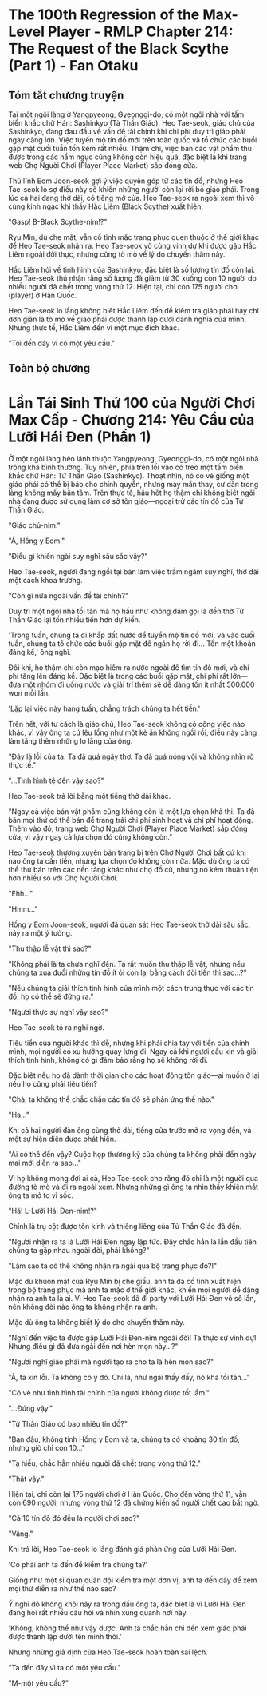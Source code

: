 # The 100th Regression of the Max-Level Player - RMLP Chapter 214: The Request of the Black Scythe (Part 1) - Fan Otaku

## Tóm tắt chương truyện

Tại một ngôi làng ở Yangpyeong, Gyeonggi-do, có một ngôi nhà với tấm biển khắc chữ Hán: Sashinkyo (Tà Thần Giáo). Heo Tae-seok, giáo chủ của Sashinkyo, đang đau đầu về vấn đề tài chính khi chi phí duy trì giáo phái ngày càng lớn. Việc tuyển mộ tín đồ mới trên toàn quốc và tổ chức các buổi gặp mặt cuối tuần tốn kém rất nhiều. Thậm chí, việc bán các vật phẩm thu được trong các hầm ngục cũng không còn hiệu quả, đặc biệt là khi trang web Chợ Người Chơi (Player Place Market) sắp đóng cửa.

Thủ lĩnh Eom Joon-seok gợi ý việc quyên góp từ các tín đồ, nhưng Heo Tae-seok lo sợ điều này sẽ khiến những người còn lại rời bỏ giáo phái. Trong lúc cả hai đang thở dài, có tiếng mở cửa. Heo Tae-seok ra ngoài xem thì vô cùng kinh ngạc khi thấy Hắc Liêm (Black Scythe) xuất hiện.

"Gasp! B-Black Scythe-nim!?"

Ryu Min, dù che mặt, vẫn cố tình mặc trang phục quen thuộc ở thế giới khác để Heo Tae-seok nhận ra. Heo Tae-seok vô cùng vinh dự khi được gặp Hắc Liêm ngoài đời thực, nhưng cũng tò mò về lý do chuyến thăm này.

Hắc Liêm hỏi về tình hình của Sashinkyo, đặc biệt là số lượng tín đồ còn lại. Heo Tae-seok thú nhận rằng số lượng đã giảm từ 30 xuống còn 10 người do nhiều người đã chết trong vòng thứ 12. Hiện tại, chỉ còn 175 người chơi (player) ở Hàn Quốc.

Heo Tae-seok lo lắng không biết Hắc Liêm đến để kiểm tra giáo phái hay chỉ đơn giản là tò mò về giáo phái được thành lập dưới danh nghĩa của mình. Nhưng thực tế, Hắc Liêm đến vì một mục đích khác.

"Tôi đến đây vì có một yêu cầu."

## Toàn bộ chương

# Lần Tái Sinh Thứ 100 của Người Chơi Max Cấp - Chương 214: Yêu Cầu của Lưỡi Hái Đen (Phần 1)

Ở một ngôi làng hẻo lánh thuộc Yangpyeong, Gyeonggi-do, có một ngôi nhà trông khá bình thường. Tuy nhiên, phía trên lối vào có treo một tấm biển khắc chữ Hán: Tử Thần Giáo (Sashinkyo). Thoạt nhìn, nó có vẻ giống một giáo phái có thể bị báo cho chính quyền, nhưng may mắn thay, cư dân trong làng không mấy bận tâm. Trên thực tế, hầu hết họ thậm chí không biết ngôi nhà đang được sử dụng làm cơ sở tôn giáo—ngoại trừ các tín đồ của Tử Thần Giáo.

"Giáo chủ-nim."

"À, Hồng y Eom."

"Điều gì khiến ngài suy nghĩ sâu sắc vậy?"

Heo Tae-seok, người đang ngồi tại bàn làm việc trầm ngâm suy nghĩ, thở dài một cách khoa trương.

"Còn gì nữa ngoài vấn đề tài chính?"

Duy trì một ngôi nhà tồi tàn mà họ hầu như không dám gọi là đền thờ Tử Thần Giáo lại tốn nhiều tiền hơn dự kiến.

'Trong tuần, chúng ta đi khắp đất nước để tuyển mộ tín đồ mới, và vào cuối tuần, chúng ta tổ chức các buổi gặp mặt để ngăn họ rời đi... Tốn một khoản đáng kể,' ông nghĩ.

Đôi khi, họ thậm chí còn mạo hiểm ra nước ngoài để tìm tín đồ mới, và chi phí tăng lên đáng kể. Đặc biệt là trong các buổi gặp mặt, chi phí rất lớn—đưa một nhóm đi uống nước và giải trí thêm sẽ dễ dàng tốn ít nhất 500.000 won mỗi lần.

'Lặp lại việc này hàng tuần, chẳng trách chúng ta hết tiền.'

Trên hết, với tư cách là giáo chủ, Heo Tae-seok không có công việc nào khác, vì vậy ông ta cứ lêu lổng như một kẻ ăn không ngồi rồi, điều này càng làm tăng thêm những lo lắng của ông.

"Đây là lỗi của ta. Ta đã quá ngây thơ. Ta đã quá nóng vội và không nhìn rõ thực tế."

"...Tình hình tệ đến vậy sao?"

Heo Tae-seok trả lời bằng một tiếng thở dài khác.

"Ngay cả việc bán vật phẩm cũng không còn là một lựa chọn khả thi. Ta đã bán mọi thứ có thể bán để trang trải chi phí sinh hoạt và chi phí hoạt động. Thêm vào đó, trang web Chợ Người Chơi (Player Place Market) sắp đóng cửa, vì vậy ngay cả lựa chọn đó cũng không còn."

Heo Tae-seok thường xuyên bán trang bị trên Chợ Người Chơi bất cứ khi nào ông ta cần tiền, nhưng lựa chọn đó không còn nữa. Mặc dù ông ta có thể thử bán trên các nền tảng khác như chợ đồ cũ, nhưng nó kém thuận tiện hơn nhiều so với Chợ Người Chơi.

"Ehh..."

"Hmm..."

Hồng y Eom Joon-seok, người đã quan sát Heo Tae-seok thở dài sâu sắc, nảy ra một ý tưởng.

"Thu thập lễ vật thì sao?"

"Không phải là ta chưa nghĩ đến. Ta rất muốn thu thập lễ vật, nhưng nếu chúng ta xua đuổi những tín đồ ít ỏi còn lại bằng cách đòi tiền thì sao...?"

"Nếu chúng ta giải thích tình hình của mình một cách trung thực với các tín đồ, họ có thể sẽ đứng ra."

"Ngươi thực sự nghĩ vậy sao?"

Heo Tae-seok tỏ ra nghi ngờ.

Tiêu tiền của người khác thì dễ, nhưng khi phải chia tay với tiền của chính mình, mọi người có xu hướng quay lưng đi. Ngay cả khi ngươi cầu xin và giải thích tình hình, không có gì đảm bảo rằng họ sẽ không rời đi.

Đặc biệt nếu họ đã dành thời gian cho các hoạt động tôn giáo—ai muốn ở lại nếu họ cũng phải tiêu tiền?

"Chà, ta không thể chắc chắn các tín đồ sẽ phản ứng thế nào."

"Ha..."

Khi cả hai người đàn ông cùng thở dài, tiếng cửa trước mở ra vọng đến, và một sự hiện diện được phát hiện.

"Ai có thể đến vậy? Cuộc họp thường kỳ của chúng ta không phải đến ngày mai mới diễn ra sao..."

Vì họ không mong đợi ai cả, Heo Tae-seok cho rằng đó chỉ là một người qua đường tò mò và đi ra ngoài xem. Nhưng những gì ông ta nhìn thấy khiến mắt ông ta mở to vì sốc.

"Há! L-Lưỡi Hái Đen-nim!?"

Chính là trụ cột được tôn kính và thiêng liêng của Tử Thần Giáo đã đến.

"Ngươi nhận ra ta là Lưỡi Hái Đen ngay lập tức. Đây chắc hẳn là lần đầu tiên chúng ta gặp nhau ngoài đời, phải không?"

"Làm sao ta có thể không nhận ra ngài qua bộ trang phục đó?!"

Mặc dù khuôn mặt của Ryu Min bị che giấu, anh ta đã cố tình xuất hiện trong bộ trang phục mà anh ta mặc ở thế giới khác, khiến mọi người dễ dàng nhận ra anh ta là ai. Vì Heo Tae-seok đã đi party với Lưỡi Hái Đen vô số lần, nên không đời nào ông ta không nhận ra anh.

Mặc dù ông ta không biết lý do cho chuyến thăm này.

"Nghĩ đến việc ta được gặp Lưỡi Hái Đen-nim ngoài đời! Ta thực sự vinh dự! Nhưng điều gì đã đưa ngài đến nơi hèn mọn này...?"

"Ngươi nghĩ giáo phái mà ngươi tạo ra cho ta là hèn mọn sao?"

"À, ta xin lỗi. Ta không có ý đó. Chỉ là, như ngài thấy đấy, nó khá tồi tàn..."

"Có vẻ như tình hình tài chính của ngươi không được tốt lắm."

"...Đúng vậy."

"Tử Thần Giáo có bao nhiêu tín đồ?"

"Ban đầu, không tính Hồng y Eom và ta, chúng ta có khoảng 30 tín đồ, nhưng giờ chỉ còn 10..."

"Ta hiểu, chắc hẳn nhiều người đã chết trong vòng thứ 12."

"Thật vậy."

Hiện tại, chỉ còn lại 175 người chơi ở Hàn Quốc. Cho đến vòng thứ 11, vẫn còn 690 người, nhưng vòng thứ 12 đã chứng kiến số người chết cao bất ngờ.

"Cả 10 tín đồ đó đều là người chơi sao?"

"Vâng."

Khi trả lời, Heo Tae-seok lo lắng đánh giá phản ứng của Lưỡi Hái Đen.

'Có phải anh ta đến để kiểm tra chúng ta?'

Giống như một sĩ quan quân đội kiểm tra một đơn vị, anh ta đến đây để xem mọi thứ diễn ra như thế nào sao?

Ý nghĩ đó không khỏi nảy ra trong đầu ông ta, đặc biệt là vì Lưỡi Hái Đen đang hỏi rất nhiều câu hỏi và nhìn xung quanh nơi này.

'Không, không thể như vậy được. Anh ta chắc hẳn chỉ đến xem giáo phái được thành lập dưới tên mình thôi.'

Nhưng những giả định của Heo Tae-seok hoàn toàn sai lệch.

"Ta đến đây vì ta có một yêu cầu."

"M-một yêu cầu?"